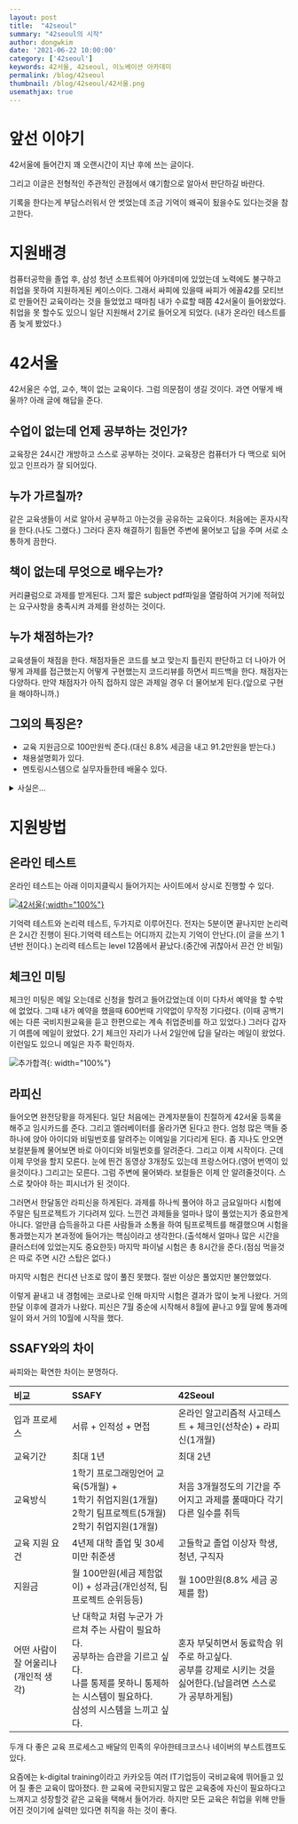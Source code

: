 ```yaml
---
layout: post
title:  "42seoul"
summary: "42seoul의 시작"
author: dongwkim
date: '2021-06-22 10:00:00'
category: ['42seoul']
keywords: 42서울, 42seoul, 이노베이션 아카데미
permalink: /blog/42seoul
thumbnail: /blog/42seoul/42서울.png
usemathjax: true
---
```

# 앞선 이야기

42서울에 들어간지 꽤 오랜시간이 지난 후에 쓰는 글이다.

그리고 이글은 전형적인 주관적인 관점에서 얘기함으로 알아서 판단하길 바란다.

기록을 한다는게 부담스러워서 안 썻었는데 조금 기억이 왜곡이 됬을수도 있다는것을 참고한다.
<br/>
# 지원배경

컴퓨터공학을 졸업 후, 삼성 청년 소프트웨어 아카데미에 있었는데 노력에도 불구하고 취업을 못하여 지원하게된 케이스이다. 그래서 싸피에 있을때 싸피가 에꼴42를 모티브로 만들어진 교육이라는 것을 들었었고 때마침 내가 수료할 때쯤 42서울이 들어왔었다. 취업을 못 할수도 있으니 일단 지원해서 2기로 들어오게 되었다. (내가 온라인 테스트를 좀 늦게 봤었다.)

# 42서울

42서울은 수업, 교수, 책이 없는 교육이다. 
그럼 의문점이 생길 것이다. 과연 어떻게 배울까? 아래 글에 해답을 준다.

## 수업이 없는데 언제 공부하는 것인가?
교육장은 24시간 개방하고 스스로 공부하는 것이다. 교육장은 컴퓨터가 다 맥으로 되어있고 인프라가 잘 되어있다.

## 누가 가르칠까? 
같은 교육생들이 서로 알아서 공부하고 아는것을 공유하는 교육이다. 처음에는 혼자시작을 한다.(나도 그랬다.) 그러다 혼자 해결하기 힘들면 주변에 물어보고 답을 주며 서로 소통하게 끔한다.

## 책이 없는데 무엇으로 배우는가? 
커리큘럼으로 과제를 받게된다. 그저 짧은 subject pdf파일을 열람하여 거기에 적혀있는 요구사항을 충족시켜 과제를 완성하는 것이다.

## 누가 채점하는가?
교육생들이 채점을 한다. 채점자들은 코드를 보고 맞는지 틀린지 판단하고 더 나아가 어떻게 과제를 접근했는지 어떻게 구현했는지 코드리뷰를 하면서 피드백을 한다. 채점자는 다양하다. 만약 채점자가 아직 접하지 않은 과제일 경우 더 물어보게 된다.(앞으로 구현을 해야하니까.)

## 그외의 특징은?
* 교육 지원금으로 100만원씩 준다.(대신 8.8% 세금을 내고 91.2만원을 받는다.)
* 채용설명회가 있다.
* 멘토링시스템으로 실무자들한테 배울수 있다.
<details>
	<summary>사실은...</summary>
<div markdown="1">
	내가 지원되는것을 많이 안 겪어봤다.(취업해서...) 그저 과제만 풀었을뿐. 그래서 지원이 얼만큼 있는지는 모른다. 지원금도 취업하고서 끊었기에...
</div>
</details>

# 지원방법
## 온라인 테스트
온라인 테스트는 아래 이미지클릭시 들어가지는 사이트에서 상시로 진행할 수 있다.

[![42서울](./42seoul/42서울.png){:width="100%"}](https://42seoul.kr)

기억력 테스트와 논리력 테스트, 두가지로 이루어진다.
전자는 5분이면 끝나지만 논리력은 2시간 진행이 된다.기억력 테스트는 어디까지 갔는지 기억이 안난다.(이 글을 쓰기 1년반 전이다.) 논리력 테스트는 level 12쯤에서 끝났다.(중간에 귀찮아서 끈건 안 비밀)

## 체크인 미팅
체크인 미팅은 메일 오는데로 신청을 할려고 들어갔었는데 이미 다차서 예약을 할 수밖에 없었다. 그때 내가 예약을 했을때 600번때 기약없이 무작정 기다렸다. (이때 공백기에는 다른 국비지원교육을 듣고 한편으로는 계속 취업준비를 하고 있었다.) 그러다 갑자기 여름에 메일이 왔었다. 2기 체크인 자리가 나서 2일안에 답을 달라는 메일이 왔었다. 이런일도 있으니 메일은 자주 확인하자.

![추가합격](./42seoul/추가합격.png){: width="100%"}

## 라피신

들어오면 완전당황을 하게된다. 일단 처음에는 관계자분들이 친절하게 42서울 등록을 해주고 임시카드를 준다. 그리고 엘러베이터를 올라가면 된다고 한다. 엄청 많은 맥들 중 하나에 앉아 아이디와 비밀번호를 알려주는 이메일을 기다리게 된다. 좀 지나도 안오면 보컬분들께 물어보면 바로 아이디와 비밀번호를 알려준다. 그리고 이제 시작이다. 근데 이제 무엇을 할지 모른다. 눈에 띈건 동영상 3개정도 있는데 프랑스어다.(영어 번역이 있을것이다.) 그리고는 모른다. 그럼 주변에 물어봐라. 보컬들은 이제 안 알려줄것이다. 스스로 찾아야 하는 피시너가 된 것이다.

그러면서 한달동안 라피신을 하게된다. 과제를 하나씩 풀어야 하고 금요일마다 시험에 주말은 팀프로젝트가 기다려져 있다. 느낀건 과제들을 얼마나 많이 풀었는지가 중요한게 아니다. 얼만큼 습득을하고 다른 사람들과 소통을 하여 팀프로젝트를 해결했으며 시험을 통과했는지가 본과정에 들어가는 핵심이라고 생각한다.(출석해서 얼마나 많은 시간을 클러스터에 있었는지도 중요한듯) 마지막 파이널 시험은 총 8시간을 준다.(점심 먹을것은 따로 주면 시간 스탑은 없다.)

마지막 시험은 컨디션 난조로 많이 풀진 못했다. 절반 이상은 풀었지만 불안했었다.

이렇게 끝내고 내 경험에는 코로나로 인해 마지막 시험은 결과가 많이 늦게 나왔다. 거의 한달 이후에 결과가 나왔다. 피신은 7월 중순에 시작해서 8월에 끝나고 9월 말에 통과메일이 와서 거의 10월에 시작을 했다.

## SSAFY와의 차이

싸피와는 확연한 차이는 분명하다.

|비교|SSAFY|42Seoul|
|:--|:--|:--|
|입과 프로세스|서류 + 인적성 + 면접|온라인 알고리즘적 사고테스트 + 체크인(선착순) + 라피신(1개월)|
|교육기간|최대 1년|최대 2년|
|교육방식|1학기 프로그래밍언어 교육(5개월) +<br>1학기 취업지원(1개월)<br/>2학기 팀프로젝트(5개월)<br/>2학기 취업지원(1개월)|처음 3개월정도의 기간을 주어지고 과제를 풀때마다 각기 다른 일수를 취득|
|교육 지원 요건|4년제 대학 졸업 및 30세 미만 취준생|고들학교 졸업 이상자 학생, 청년, 구직자|
|지원금|월 100만원(세금 제함없이) + 성과금(개인성적, 팀프로젝트 순위등등)|월 100만원(8.8% 세금 공제를 함)|
|어떤 사람이 잘 어울리나(개인적 생각)|난 대학교 처럼 누군가 가르쳐 주는 사람이 필요하다.<br/>공부하는 습관을 기르고 싶다.<br/>나를 통제를 못하니 통제하는 시스템이 필요하다.<br/>삼성의 시스템을 느끼고 싶다.|혼자 부딫히면서 동료학습 위주로 하고싶다.<br/>공부를 강제로 시키는 것을 싫어한다.(남을려면 스스로가 공부하게됨)|

두개 다 좋은 교육 프로세스고 배달의 민족의 우아한테크코스나 네이버의 부스트캠프도 있다.

요즘에는 k-digital training이라고 카카오등 여러 IT기업등이 국비교육에 뛰어들고 있어 질 좋은 교육이 많아졌다. 한 교육에 국한되지말고 많은 교육중에 자신이 필요하다고 느껴지고 성장할것 같은 교육을 택해서 들어가라. 하지만 모든 교육은 취업을 위해 만들어진 것이기에 실력만 있다면 취직을 하는 것이 좋다.
